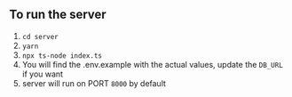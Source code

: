 ## To run the server

1.  `cd server`
2.  `yarn`
3.  `npx ts-node index.ts`
4.  You will find the .env.example with the actual values, update the `DB_URL` if you want
5.  server will run on PORT `8000` by default